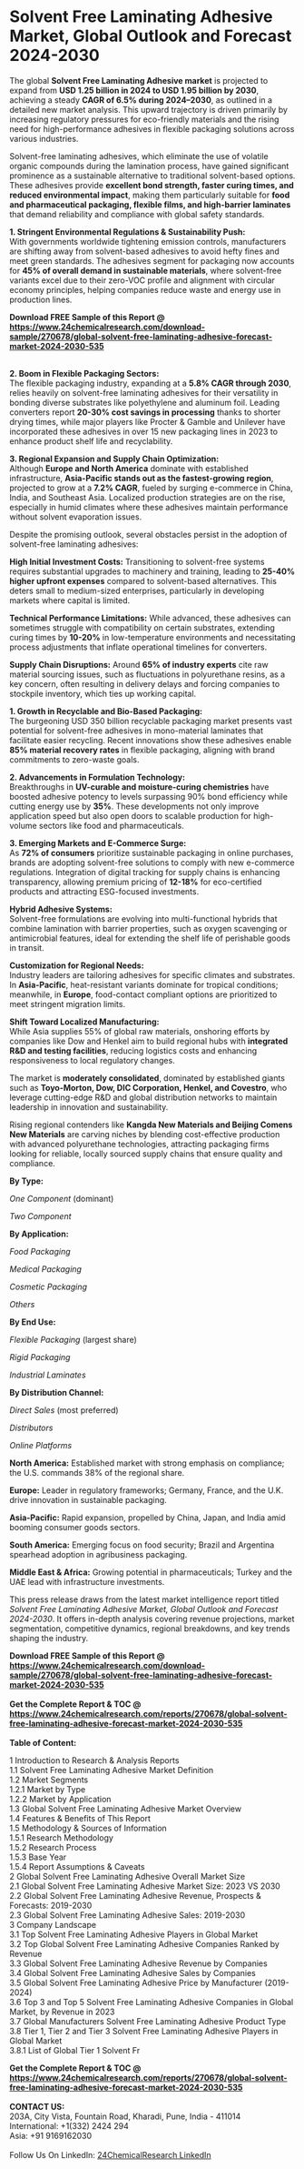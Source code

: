 <h1>Solvent Free Laminating Adhesive Market, Global Outlook and Forecast 2024-2030</h1><p>The global <strong>Solvent Free Laminating Adhesive market</strong> is projected to expand from <strong>USD 1.25 billion in 2024 to USD 1.95 billion by 2030</strong>, achieving a steady <strong>CAGR of 6.5% during 2024–2030</strong>, as outlined in a detailed new market analysis. This upward trajectory is driven primarily by increasing regulatory pressures for eco-friendly materials and the rising need for high-performance adhesives in flexible packaging solutions across various industries.</p><p>Solvent-free laminating adhesives, which eliminate the use of volatile organic compounds during the lamination process, have gained significant prominence as a sustainable alternative to traditional solvent-based options. These adhesives provide <strong>excellent bond strength, faster curing times, and reduced environmental impact</strong>, making them particularly suitable for <strong>food and pharmaceutical packaging, flexible films, and high-barrier laminates</strong> that demand reliability and compliance with global safety standards.</p><p><strong>1. Stringent Environmental Regulations &amp; Sustainability Push:</strong><br>
With governments worldwide tightening emission controls, manufacturers are shifting away from solvent-based adhesives to avoid hefty fines and meet green standards. The adhesives segment for packaging now accounts for <strong>45% of overall demand in sustainable materials</strong>, where solvent-free variants excel due to their zero-VOC profile and alignment with circular economy principles, helping companies reduce waste and energy use in production lines.</p><div><b>Download FREE Sample of this Report @ 
            <a href="https://www.24chemicalresearch.com/download-sample/270678/global-solvent-free-laminating-adhesive-forecast-market-2024-2030-535">
            https://www.24chemicalresearch.com/download-sample/270678/global-solvent-free-laminating-adhesive-forecast-market-2024-2030-535</a></b></div><br><p><strong>2. Boom in Flexible Packaging Sectors:</strong><br>
The flexible packaging industry, expanding at a <strong>5.8% CAGR through 2030</strong>, relies heavily on solvent-free laminating adhesives for their versatility in bonding diverse substrates like polyethylene and aluminum foil. Leading converters report <strong>20-30% cost savings in processing</strong> thanks to shorter drying times, while major players like Procter &amp; Gamble and Unilever have incorporated these adhesives in over 15 new packaging lines in 2023 to enhance product shelf life and recyclability.</p><p><strong>3. Regional Expansion and Supply Chain Optimization:</strong><br>
Although <strong>Europe and North America</strong> dominate with established infrastructure, <strong>Asia-Pacific stands out as the fastest-growing region</strong>, projected to grow at a <strong>7.2% CAGR</strong>, fueled by surging e-commerce in China, India, and Southeast Asia. Localized production strategies are on the rise, especially in humid climates where these adhesives maintain performance without solvent evaporation issues.</p><p>Despite the promising outlook, several obstacles persist in the adoption of solvent-free laminating adhesives:</p><p><strong>High Initial Investment Costs:</strong> Transitioning to solvent-free systems requires substantial upgrades to machinery and training, leading to <strong>25-40% higher upfront expenses</strong> compared to solvent-based alternatives. This deters small to medium-sized enterprises, particularly in developing markets where capital is limited.</p><p><strong>Technical Performance Limitations:</strong> While advanced, these adhesives can sometimes struggle with compatibility on certain substrates, extending curing times by <strong>10-20%</strong> in low-temperature environments and necessitating process adjustments that inflate operational timelines for converters.</p><p><strong>Supply Chain Disruptions:</strong> Around <strong>65% of industry experts</strong> cite raw material sourcing issues, such as fluctuations in polyurethane resins, as a key concern, often resulting in delivery delays and forcing companies to stockpile inventory, which ties up working capital.</p><p><strong>1. Growth in Recyclable and Bio-Based Packaging:</strong><br>
The burgeoning USD 350 billion recyclable packaging market presents vast potential for solvent-free adhesives in mono-material laminates that facilitate easier recycling. Recent innovations show these adhesives enable <strong>85% material recovery rates</strong> in flexible packaging, aligning with brand commitments to zero-waste goals.</p><p><strong>2. Advancements in Formulation Technology:</strong><br>
Breakthroughs in <strong>UV-curable and moisture-curing chemistries</strong> have boosted adhesive potency to levels surpassing 90% bond efficiency while cutting energy use by <strong>35%</strong>. These developments not only improve application speed but also open doors to scalable production for high-volume sectors like food and pharmaceuticals.</p><p><strong>3. Emerging Markets and E-Commerce Surge:</strong><br>
As <strong>72% of consumers</strong> prioritize sustainable packaging in online purchases, brands are adopting solvent-free solutions to comply with new e-commerce regulations. Integration of digital tracking for supply chains is enhancing transparency, allowing premium pricing of <strong>12-18%</strong> for eco-certified products and attracting ESG-focused investments.</p><p><strong>Hybrid Adhesive Systems:</strong><br>
	Solvent-free formulations are evolving into multi-functional hybrids that combine lamination with barrier properties, such as oxygen scavenging or antimicrobial features, ideal for extending the shelf life of perishable goods in transit.</p><p><strong>Customization for Regional Needs:</strong><br>
	Industry leaders are tailoring adhesives for specific climates and substrates. In <strong>Asia-Pacific</strong>, heat-resistant variants dominate for tropical conditions; meanwhile, in <strong>Europe</strong>, food-contact compliant options are prioritized to meet stringent migration limits.</p><p><strong>Shift Toward Localized Manufacturing:</strong><br>
	While Asia supplies 55% of global raw materials, onshoring efforts by companies like Dow and Henkel aim to build regional hubs with <strong>integrated R&amp;D and testing facilities</strong>, reducing logistics costs and enhancing responsiveness to local regulatory changes.</p><p>The market is <strong>moderately consolidated</strong>, dominated by established giants such as <strong>Toyo-Morton, Dow, DIC Corporation, Henkel, and Covestro</strong>, who leverage cutting-edge R&amp;D and global distribution networks to maintain leadership in innovation and sustainability.</p><p>Rising regional contenders like <strong>Kangda New Materials and Beijing Comens New Materials</strong> are carving niches by blending cost-effective production with advanced polyurethane technologies, attracting packaging firms looking for reliable, locally sourced supply chains that ensure quality and compliance.</p><p><strong>By Type:</strong></p><p><em>One Component</em> (dominant)</p><p><em>Two Component</em></p><p><strong>By Application:</strong></p><p><em>Food Packaging</em></p><p><em>Medical Packaging</em></p><p><em>Cosmetic Packaging</em></p><p><em>Others</em></p><p><strong>By End Use:</strong></p><p><em>Flexible Packaging</em> (largest share)</p><p><em>Rigid Packaging</em></p><p><em>Industrial Laminates</em></p><p><strong>By Distribution Channel:</strong></p><p><em>Direct Sales</em> (most preferred)</p><p><em>Distributors</em></p><p><em>Online Platforms</em></p><p><strong>North America:</strong> Established market with strong emphasis on compliance; the U.S. commands 38% of the regional share.</p><p><strong>Europe:</strong> Leader in regulatory frameworks; Germany, France, and the U.K. drive innovation in sustainable packaging.</p><p><strong>Asia-Pacific:</strong> Rapid expansion, propelled by China, Japan, and India amid booming consumer goods sectors.</p><p><strong>South America:</strong> Emerging focus on food security; Brazil and Argentina spearhead adoption in agribusiness packaging.</p><p><strong>Middle East &amp; Africa:</strong> Growing potential in pharmaceuticals; Turkey and the UAE lead with infrastructure investments.</p><p>This press release draws from the latest market intelligence report titled <em>Solvent Free Laminating Adhesive Market, Global Outlook and Forecast 2024-2030</em>. It offers in-depth analysis covering revenue projections, market segmentation, competitive dynamics, regional breakdowns, and key trends shaping the industry.</p><div><b>Download FREE Sample of this Report @ 
            <a href="https://www.24chemicalresearch.com/download-sample/270678/global-solvent-free-laminating-adhesive-forecast-market-2024-2030-535">
            https://www.24chemicalresearch.com/download-sample/270678/global-solvent-free-laminating-adhesive-forecast-market-2024-2030-535</a></b></div><br><div><b>Get the Complete Report & TOC @ 
            <a href="https://www.24chemicalresearch.com/reports/270678/global-solvent-free-laminating-adhesive-forecast-market-2024-2030-535">
            https://www.24chemicalresearch.com/reports/270678/global-solvent-free-laminating-adhesive-forecast-market-2024-2030-535</a></b></div><br>
            <b>Table of Content:</b><p>1 Introduction to Research & Analysis Reports<br />
    1.1 Solvent Free Laminating Adhesive Market Definition<br />
    1.2 Market Segments<br />
        1.2.1 Market by Type<br />
        1.2.2 Market by Application<br />
    1.3 Global Solvent Free Laminating Adhesive Market Overview<br />
    1.4 Features & Benefits of This Report<br />
    1.5 Methodology & Sources of Information<br />
        1.5.1 Research Methodology<br />
        1.5.2 Research Process<br />
        1.5.3 Base Year<br />
        1.5.4 Report Assumptions & Caveats<br />
2 Global Solvent Free Laminating Adhesive Overall Market Size<br />
    2.1 Global Solvent Free Laminating Adhesive Market Size: 2023 VS 2030<br />
    2.2 Global Solvent Free Laminating Adhesive Revenue, Prospects & Forecasts: 2019-2030<br />
    2.3 Global Solvent Free Laminating Adhesive Sales: 2019-2030<br />
3 Company Landscape<br />
    3.1 Top Solvent Free Laminating Adhesive Players in Global Market<br />
    3.2 Top Global Solvent Free Laminating Adhesive Companies Ranked by Revenue<br />
    3.3 Global Solvent Free Laminating Adhesive Revenue by Companies<br />
    3.4 Global Solvent Free Laminating Adhesive Sales by Companies<br />
    3.5 Global Solvent Free Laminating Adhesive Price by Manufacturer (2019-2024)<br />
    3.6 Top 3 and Top 5 Solvent Free Laminating Adhesive Companies in Global Market, by Revenue in 2023<br />
    3.7 Global Manufacturers Solvent Free Laminating Adhesive Product Type<br />
    3.8 Tier 1, Tier 2 and Tier 3 Solvent Free Laminating Adhesive Players in Global Market<br />
        3.8.1 List of Global Tier 1 Solvent Fr</p><div><b>Get the Complete Report & TOC @ 
            <a href="https://www.24chemicalresearch.com/reports/270678/global-solvent-free-laminating-adhesive-forecast-market-2024-2030-535">
            https://www.24chemicalresearch.com/reports/270678/global-solvent-free-laminating-adhesive-forecast-market-2024-2030-535</a></b></div><br><b>CONTACT US:</b><br>
            203A, City Vista, Fountain Road, Kharadi, Pune, India - 411014<br>
            International: +1(332) 2424 294<br>
            Asia: +91 9169162030 <br><br>
            Follow Us On LinkedIn: <a href="https://www.linkedin.com/company/24chemicalresearch/">24ChemicalResearch LinkedIn</a>